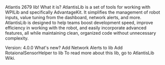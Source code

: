 Atlantis 2679 lib!
What it is?
AtlantisLib is a set of tools for working with WPILib and specifically AdvantageKit. It simplifies the management of robot inputs, value tuning from the dashboard, network alerts, and more. AtlantisLib is designed to help teams boost development speed, improve efficiency in working with the robot, and easily incorporate advanced features, all while maintaining clean, organized code without unnecessary complexity.

Version: 4.0.0
What's new?
Add Network Alerts to lib
Add RotaionalSensorHelper to lib
To read more about this lib, go to AtlantisLib Wiki.


